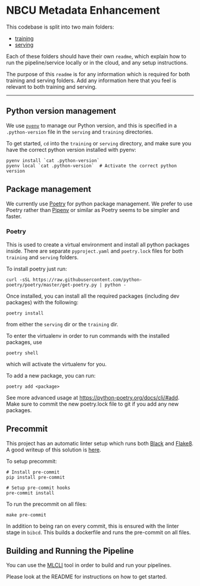 # NBCU Metadata Enhancement

This codebase is split into two main folders:
- [training](training/README.md)
- [serving](./serving/README.md)

Each of these folders should have their own `readme`, which explain how to run the pipeline/service locally or in the cloud, and any setup instructions.

The purpose of this `readme` is for any information which is required for both training and serving folders. Add any information here that you feel is relevant to both training and serving.

----
## Python version management
We use [`pyenv`](https://github.com/pyenv/pyenv) to manage our Python version, and this is specified in a `.python-version` file in the `serving` and `training` directories.

To get started, `cd` into the `training` or `serving` directory, and make sure you have the correct python version installed with pyenv:

```
pyenv install `cat .python-version`
pyenv local `cat .python-version`  # Activate the correct python version
```
## Package management
We currently use [Poetry](https://python-poetry.org/) for python package management. We prefer to use Poetry rather than [Pipenv](https://pipenv-fork.readthedocs.io/en/latest/) or similar as Poetry seems to be simpler and faster.

### Poetry

This is used to create a virtual environment and install all python packages inside. There are separate `pyproject.yaml` and `poetry.lock` files for both `training` and `serving` folders.

To install poetry just run:
```
curl -sSL https://raw.githubusercontent.com/python-poetry/poetry/master/get-poetry.py | python -
```

Once installed, you can install all the required packages (including dev packages) with the following:
```
poetry install
```
from either the `serving` dir or the `training` dir.

To enter the virtualenv in order to run commands with the installed packages, use
```
poetry shell
```
which will activate the virtualenv for you.

To add a new package, you can run:

```
poetry add <package>
```
See more advanced usage at https://python-poetry.org/docs/cli/#add.
Make sure to commit the new poetry.lock file to git if you add any new packages.

## Precommit

This project has an automatic linter setup which runs both [Black](https://github.com/psf/black) and [Flake8](https://flake8.pycqa.org/en/latest/). A good writeup of this solution is [here](https://ljvmiranda921.github.io/notebook/2018/06/21/precommits-using-black-and-flake8/).

To setup precommit:
```
# Install pre-commit
pip install pre-commit

# Setup pre-commit hooks
pre-commit install
```

To run the precommit on all files:
```
make pre-commit
```

In addition to being ran on every commit, this is ensured with the linter stage in `bibcd`. This builds a dockerfile and runs the pre-commit on all files.

## Building and Running the Pipeline 

You can use the [MLCLI](https://github.com/sky-uk/disco-mlops-mlcli/blob/master/README.md) tool in order to build and run your pipelines. 

Please look at the README for instructions on how to get started. 

